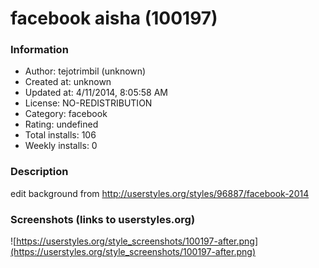 # facebook aisha (100197)

### Information
- Author: tejotrimbil (unknown)
- Created at: unknown
- Updated at: 4/11/2014, 8:05:58 AM
- License: NO-REDISTRIBUTION
- Category: facebook
- Rating: undefined
- Total installs: 106
- Weekly installs: 0


### Description
edit background from http://userstyles.org/styles/96887/facebook-2014


### Screenshots (links to userstyles.org)
![https://userstyles.org/style_screenshots/100197-after.png](https://userstyles.org/style_screenshots/100197-after.png)


